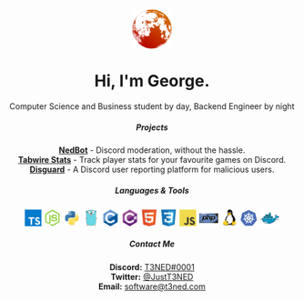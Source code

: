 <div align="center">
  <img align="center" width="70px" src="./assets/logo.png">
  <h1>Hi, I'm George.</h1>
  Computer Science and Business student by day, Backend Engineer by night
  <br>
  <h5>Projects</h5>
  <strong><a href="https://nedbot.org">NedBot</a></strong> - Discord moderation, without the hassle.
  <br>
  <strong><a href="https://tabstats.com/discordbot">Tabwire Stats</a></strong> - Track player stats for your favourite games on Discord.
  <br>
  <strong><a href="https://github.com/TeamDisguard">Disguard</a></strong> - A Discord user reporting platform for malicious users. 
  <br>
  <h5>Languages & Tools</h5>
  <img align="center" width="30px" src="./assets/languages/typescript.svg">
  <img align="center" width="30px" src="./assets/languages/nodejs.svg">
  <img align="center" width="30px" src="./assets/languages/python.svg">
  <img align="center" width="30px" src="./assets/languages/go.svg">
  <img align="center" width="30px" src="./assets/languages/c.svg">
  <img align="center" width="30px" src="./assets/languages/cs.svg">
  <img align="center" width="30px" src="./assets/languages/html.svg">
  <img align="center" width="30px" src="./assets/languages/css.svg">
  <img align="center" width="30px" src="./assets/languages/javascript.svg">
  <img align="center" width="35px" src="./assets/languages/php.svg">
  <img align="center" width="30px" src="./assets/tools/linux.svg">
  <img align="center" width="30px" src="./assets/tools/kubernetes.svg">
  <img align="center" width="35px" src="./assets/tools/docker.svg">
  <br>
  <h5>Contact Me</h5>
  <strong>Discord:</strong> <a href="https://discord.com/users/424566306042544128">T3NED#0001</a>
  <br>
  <strong>Twitter:</strong> <a href="https://twitter.com/JustT3NED">@JustT3NED</a>
  <br>
  <strong>Email:</strong> <a href="mailto:software@t3ned.com">software@t3ned.com</a>
</div>